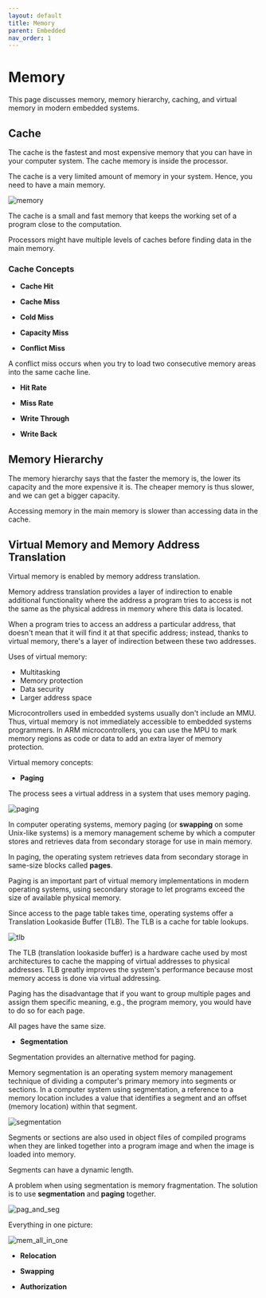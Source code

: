 ```yaml
---
layout: default
title: Memory
parent: Embedded
nav_order: 1
---
```


# Memory

This page discusses memory, memory hierarchy, caching, and virtual memory in modern embedded systems.

## Cache

The cache is the fastest and most expensive memory that you can have in your computer system. The cache memory is inside the processor.

The cache is a very limited amount of memory in your system. Hence, you need to have a main memory.

![memory](../../../assets/img/memory.png)

The cache is a small and fast memory that keeps the working set of a program close to the computation.

Processors might have multiple levels of caches before finding data in the main memory.

### Cache Concepts

* **Cache Hit**

* **Cache Miss**

* **Cold Miss**

* **Capacity Miss**

* **Conflict Miss**

A conflict miss occurs when you try to load two consecutive memory areas into the same cache line.

* **Hit Rate**

* **Miss Rate**

* **Write Through**

* **Write Back**

## Memory Hierarchy

The memory hierarchy says that the faster the memory is, the lower its capacity and the more expensive it is. The cheaper memory is thus slower, and we can get a bigger capacity.

Accessing memory in the main memory is slower than accessing data in the cache.

## Virtual Memory and Memory Address Translation

Virtual memory is enabled by memory address translation.

Memory address translation provides a layer of indirection to enable additional functionality where the address a program tries to access is not the same as the physical address in memory where this data is located.

When a program tries to access an address a particular address, that doesn't mean that it will find it at that specific address; instead, thanks to virtual memory, there's a layer of indirection between these two addresses.

Uses of virtual memory:

* Multitasking
* Memory protection
* Data security
* Larger address space

Microcontrollers used in embedded systems usually don't include an MMU. Thus, virtual memory is not immediately accessible to embedded systems programmers. In ARM microcontrollers, you can use the MPU to mark memory regions as code or data to add an extra layer of memory protection.

Virtual memory concepts:

* **Paging**

The process sees a virtual address in a system that uses memory paging.

![paging](../../../assets/img/paging.png)

In computer operating systems, memory paging (or **swapping** on some Unix-like systems) is a memory management scheme by which a computer stores and retrieves data from secondary storage for use in main memory.

In paging, the operating system retrieves data from secondary storage in same-size blocks called **pages**.

Paging is an important part of virtual memory implementations in modern operating systems, using secondary storage to let programs exceed the size of available physical memory.

Since access to the page table takes time, operating systems offer a Translation Lookaside Buffer (TLB). The TLB is a cache for table lookups.

![tlb](../../../assets/img/tlb.png)

The TLB (translation lookaside buffer) is a hardware cache used by most architectures to cache the mapping of virtual addresses to physical addresses. TLB greatly improves the system's performance because most memory access is done via virtual addressing.

Paging has the disadvantage that if you want to group multiple pages and assign them specific meaning, e.g., the program memory, you would have to do so for each page.

All pages have the same size.

* **Segmentation**

Segmentation provides an alternative method for paging.

Memory segmentation is an operating system memory management technique of dividing a computer's primary memory into segments or sections. In a computer system using segmentation, a reference to a memory location includes a value that identifies a segment and an offset (memory location) within that segment.

![segmentation](../../../assets/img/segmentation.png)

Segments or sections are also used in object files of compiled programs when they are linked together into a program image and when the image is loaded into memory.

Segments can have a dynamic length.

A problem when using segmentation is memory fragmentation. The solution is to use **segmentation** and **paging** together.

![pag_and_seg](../../../assets/img/paging_segmentation.png)

Everything in one picture:

![mem_all_in_one](../../../assets/img/memory_all_in_one.png)

* **Relocation**

* **Swapping**

* **Authorization**
